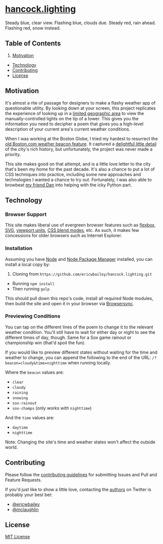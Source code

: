 # [hancock.lighting](http://hancock.lighting)

Steady blue, clear view. Flashing blue, clouds due. Steady red, rain ahead. Flashing red, snow instead.

## Table of Contents

1. [Motivation](#motivation)
- [Technology](#technology)
- [Contributing](#contributing)
- [License](#license)

## Motivation

It's almost a rite of passage for designers to make a flashy weather app of questionable utility. By looking down at your screen, this project replicates the experience of looking up in a [limited geographic area](https://goo.gl/maps/y3D9mBrG1YE2) to view the manually-controlled lights on the tip of a tower. This gives you the information you need to decipher a poem that gives you a high-level description of your current area's current weather conditions.

When I was working at the Boston Globe, I tried my hardest to resurrect the [old Boston.com weather beacon feature](http://archive.boston.com/sports/baseball/redsox/articles/2004/10/29/hancockbeacon/). It captured a [delightful little detail](http://www.bizjournals.com/boston/blog/bottom_line/2012/11/berkley-weather-beacon-survives.html) of the city's rich history, but unfortunately, the project was never made a priority.

This site makes good on that attempt, and is a little love letter to the city that's been my home for the past decade. It's also a chance to put a lot of CSS techniques into practice, including some new approaches and technologies I wanted a chance to try out. Fortunately, I was also able to browbeat [my friend Dan](https://github.com/danielsmc) into helping with the icky Python part.

## Technology

### Browser Support

This site makes liberal use of evergreen browser features such as [flexbox](http://caniuse.com/#feat=flexbox), [SVG](http://caniuse.com/#feat=svg), [viewport units](http://caniuse.com/#feat=viewport-units), [CSS blend modes](http://caniuse.com/#feat=css-backgroundblendmode), etc. As such, it makes few concessions for older browsers such as Internet Explorer.

### Installation

Assuming you have [Node](https://nodejs.org/en/) and [Node Package Manager](https://www.npmjs.com/) installed, you can install a local copy by:

1. Cloning from `https://github.com/ericwbailey/hancock.lighting.git` 
- Running `npm install`
- Then running `gulp`

This should pull down this repo's code, install all required Node modules, then build the site and open it in your browser via [Browsersync](https://www.browsersync.io/).

### Previewing Conditions

You can tap on the different lines of the poem to change it to the relevant weather condition. You'll still have to wait for either day or night to see the different times of day, though. Same for a Sox game rainout or championship win (that'd spoil the fun).

If you would like to preview different states without waiting for the time and weather to change, you can append the following to the end of the URL: `/?beacon=cloudy&time=nighttime` when running locally.

Where the `beacon` values are:

- `clear`
- `cloudy`
- `raining`
- `snowing`
- `sox-rainout`
- `sox-champs` (only works with `nighttime`)

And the `time` values are:

- `daytime`
- `nighttime`

Note: Changing the site's time and weather states won't affect the outside world.

## Contributing

Please follow the [contributing guidelines](https://github.com/ericwbailey/hancock.lighting/blob/master/CONTRIBUTING.md) for submitting Issues and Pull and Feature Requests.

If you'd just like to show a little love, contacting the [authors](https://github.com/ericwbailey/hancock.lighting/blob/master/AUTHORS) on Twitter is probably your best bet:

- [@ericwbailey](https://twitter.com/ericwbailey)
- [@mclaughlin](http://twitter.com/mclaughlin)

## License

[MIT License](https://raw.githubusercontent.com/ericwbailey/hancock.lighting/master/LICENSE)
